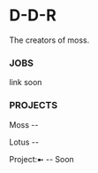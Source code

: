 # D-D-R
The creators of moss.

### JOBS
link soon

### PROJECTS
Moss --

Lotus --

Project:➼ -- Soon

